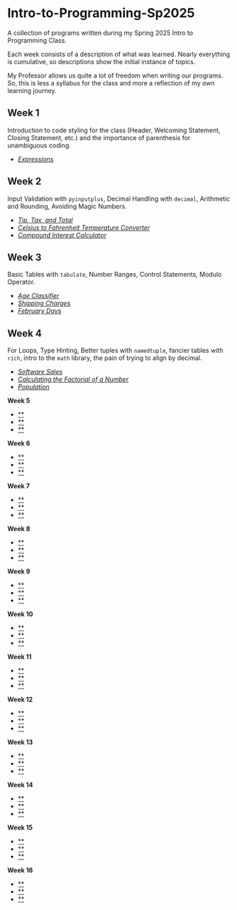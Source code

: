 # Intro-to-Programming-Sp2025
A collection of programs written during my Spring 2025 Intro to Programming Class. 

Each week consists of a description of what was learned. Nearly everything is cumulative, so descriptions show the initial instance of topics.

My Professor allows us quite a lot of freedom when writing our programs. So, this is less a syllabus for the class and more a reflection of my own learning journey.

## **Week 1**
Introduction to code styling for the class (Header, Welcoming Statement, Closing Statement, etc.) and the importance of parenthesis for unambiguous coding.
- [*Expressions*](https://github.com/Chmcfar/Intro-to-Programming-Sp2025/blob/main/Week%201/1-1%20Expressions.py)

## **Week 2**
Input Validation with `pyinputplus`, Decimal Handling with `decimal`, Arithmetic and Rounding, Avoiding Magic Numbers.
- [*Tip, Tax, and Total*](https://github.com/Chmcfar/Intro-to-Programming-Sp2025/blob/main/Week%202/2-1%20Tip%2C%20Tax%2C%20and%20Total.py)
- [*Celsius to Fahrenheit Temperature Converter*](https://github.com/Chmcfar/Intro-to-Programming-Sp2025/blob/main/Week%202/2-2%20Celsius%20to%20Fahrenheit%20Temperature%20Converter.py)
- [*Compound Interest Calculator*](https://github.com/Chmcfar/Intro-to-Programming-Sp2025/blob/main/Week%202/2-3%20Compound%20Interest%20Calculator.py)

## **Week 3**
Basic Tables with `tabulate`, Number Ranges, Control Statements, Modulo Operator.
- [*Age Classifier*](https://github.com/Chmcfar/Intro-to-Programming-Sp2025/blob/main/Week%203/3-1%20Age%20Classifier.py)
- [*Shipping Charges*](https://github.com/Chmcfar/Intro-to-Programming-Sp2025/blob/main/Week%203/3-2%20Shipping%20Charges.py)
- [*February Days*](https://github.com/Chmcfar/Intro-to-Programming-Sp2025/blob/main/Week%203/3-3%20February%20Days.py)

## **Week 4**
For Loops, Type Hinting, Better tuples with `namedtuple`, fancier tables with `rich`, intro to the `math` library, the pain of trying to align by decimal.
- [*Software Sales*](https://github.com/Chmcfar/Intro-to-Programming-Sp2025/blob/main/Week%204/4-1%20Software%20Sales.py)
- [*Calculating the Factorial of a Number*](https://github.com/Chmcfar/Intro-to-Programming-Sp2025/blob/main/Week%204/4-2%20Calculating%20the%20Factorial%20of%20a%20Number.py)
- [*Population*](https://github.com/Chmcfar/Intro-to-Programming-Sp2025/blob/main/Week%204/4-3%20Population.py)

**Week 5**
- [**]()
- [**]()
- [**]()

**Week 6**
- [**]()
- [**]()
- [**]()

**Week 7**
- [**]()
- [**]()
- [**]()

**Week 8**
- [**]()
- [**]()
- [**]()

**Week 9**
- [**]()
- [**]()
- [**]()

**Week 10**
- [**]()
- [**]()
- [**]()

**Week 11**
- [**]()
- [**]()
- [**]()

**Week 12**
- [**]()
- [**]()
- [**]()

**Week 13**
- [**]()
- [**]()
- [**]()

**Week 14**
- [**]()
- [**]()
- [**]()

**Week 15**
- [**]()
- [**]()
- [**]()

**Week 16**
- [**]()
- [**]()
- [**]()
